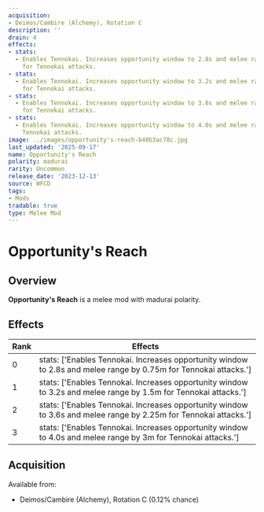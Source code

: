 ```yaml
---
acquisition:
- Deimos/Cambire (Alchemy), Rotation C
description: ''
drain: 4
effects:
- stats:
  - Enables Tennokai. Increases opportunity window to 2.8s and melee range by 0.75m
    for Tennokai attacks.
- stats:
  - Enables Tennokai. Increases opportunity window to 3.2s and melee range by 1.5m
    for Tennokai attacks.
- stats:
  - Enables Tennokai. Increases opportunity window to 3.6s and melee range by 2.25m
    for Tennokai attacks.
- stats:
  - Enables Tennokai. Increases opportunity window to 4.0s and melee range by 3m for
    Tennokai attacks.
image: ../images/opportunity's-reach-b40b3ac78c.jpg
last_updated: '2025-09-17'
name: Opportunity's Reach
polarity: madurai
rarity: Uncommon
release_date: '2023-12-13'
source: WFCD
tags:
- Mods
tradable: true
type: Melee Mod
---
```


# Opportunity's Reach

## Overview

**Opportunity's Reach** is a melee mod with madurai polarity.

## Effects

| Rank | Effects |
|------|----------|
| 0 | stats: ['Enables Tennokai. Increases opportunity window to 2.8s and melee range by 0.75m for Tennokai attacks.'] |
| 1 | stats: ['Enables Tennokai. Increases opportunity window to 3.2s and melee range by 1.5m for Tennokai attacks.'] |
| 2 | stats: ['Enables Tennokai. Increases opportunity window to 3.6s and melee range by 2.25m for Tennokai attacks.'] |
| 3 | stats: ['Enables Tennokai. Increases opportunity window to 4.0s and melee range by 3m for Tennokai attacks.'] |

## Acquisition

Available from:
- Deimos/Cambire (Alchemy), Rotation C (0.12% chance)

